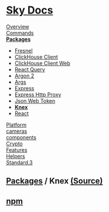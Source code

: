 <!--- This Knex was auto-generated using "npx sky readme" --> 

# [Sky Docs](../../README.md)

[Overview](..%2F..%2Fdocs%2FREADME.md)   
[Commands](..%2F..%2F%5Fcommands%2Fdocs%2FREADME.md)   
**[Packages](..%2F..%2F%40pkgs%2FREADME.md)**   
* [Fresnel](..%2F..%2F%40pkgs%2F%40artsy%2Ffresnel%2FREADME.md)
* [ClickHouse Client](..%2F..%2F%40pkgs%2F%40clickhouse%2Fclient%2FREADME.md)
* [ClickHouse Client Web](..%2F..%2F%40pkgs%2F%40clickhouse%2Fclient-web%2FREADME.md)
* [React Query](..%2F..%2F%40pkgs%2F%40tanstack%2Freact-query%2FREADME.md)
* [Argon 2](..%2F..%2F%40pkgs%2Fargon2%2FREADME.md)
* [Args](..%2F..%2F%40pkgs%2Fargs%2FREADME.md)
* [Express](..%2F..%2F%40pkgs%2Fexpress%2FREADME.md)
* [Express Http Proxy](..%2F..%2F%40pkgs%2Fexpress-http-proxy%2FREADME.md)
* [Json Web Token](..%2F..%2F%40pkgs%2Fjsonwebtoken%2FREADME.md)
* **[Knex](..%2F..%2F%40pkgs%2Fknex%2FREADME.md)**
* [React](..%2F..%2F%40pkgs%2Freact%2FREADME.md)
  
[Platform](..%2F..%2F%40platform%2FREADME.md)   
[cameras](..%2F..%2Fcameras%2FREADME.md)   
[components](..%2F..%2Fcomponents%2FREADME.md)   
[Crypto](..%2F..%2Fcrypto%2FREADME.md)   
[Features](..%2F..%2Ffeatures%2FREADME.md)   
[Helpers](..%2F..%2Fhelpers%2FREADME.md)   
[Standard.3](..%2F..%2Fstandard%2FREADME.md)   

## [Packages](..%2F..%2F%40pkgs%2FREADME.md) / Knex [(Source)](..%2F..%2F%40pkgs%2Fknex%2F)

## [npm](https://www.npmjs.com/package/knex)
